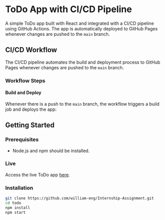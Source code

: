 # ToDo App with CI/CD Pipeline

A simple ToDo app built with React and integrated with a CI/CD pipeline using GitHub Actions. The app is automatically deployed to GitHub Pages whenever changes are pushed to the `main` branch.

## CI/CD Workflow

The CI/CD pipeline automates the build and deployment process to GitHub Pages whenever changes are pushed to the `main` branch.

### Workflow Steps

#### Build and Deploy

Whenever there is a push to the `main` branch, the workflow triggers a build job and deploys the app:

## Getting Started

### Prerequisites

- Node.js and npm should be installed.

### Live
Access the live ToDo app [here](https://william-eng.github.io/Internship-Assignment/).

### Installation

   ```bash
   git clone https://github.com/william-eng/Internship-Assignment.git
   cd todo
   npm install
   npm start
